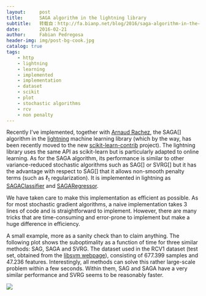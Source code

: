 ```yaml
---
layout:     post
title:      SAGA algorithm in the lightning library
subtitle:   转载自：http://fa.bianp.net/blog/2016/saga-algorithm-in-the-lightning-library/
date:       2016-02-21
author:     Fabian Pedregosa
header-img: img/post-bg-cook.jpg
catalog: true
tags:
    - http
    - lightning
    - learning
    - implemented
    - implementation
    - dataset
    - scikit
    - plot
    - stochastic algorithms
    - rcv
    - non penalty
---
```


Recently I've implemented, together with [Arnaud Rachez](http://arachez.com/), the SAGA[] algorithm in the [lightning](http://contrib.scikit-learn.org/lightning) machine learning library (which by the way, has been recently moved to the new [scikit-learn-contrib](https://github.com/scikit-learn-contrib) project). The lightning library uses the same API as scikit-learn but is particularly adapted to online learning. As for the SAGA algorithm, its performance is similar to other variance-reduced stochastic algorithms such as SAG[] or SVRG[] but it has the advantage with respect to SAG[] that it allows non-smooth penalty terms (such as $\ell_1$ regularization). It is implemented in lightning as [SAGAClassifier](http://scikit-learn-contrib.github.io/lightning/generated/lightning.classification.SAGAClassifier.html) and [SAGARegressor](http://scikit-learn-contrib.github.io/lightning/generated/lightning.regression.SAGARegressor.html).

We have taken care to make this implementation as efficient as possible. As for most stochastic gradient algorithms, a naive implementation takes 3 lines of code and is straightforward to implement. However, there are many tricks that are time-consuming and error-prone to implement but make a huge difference in efficiency.

A small example, more as a sanity check than to claim anything. The following plot shows the suboptimality as a function of time for three similar methods: SAG, SAGA and SVRG. The dataset used in the RCV1 dataset (test set, obtained from the [libsvm webpage](https://www.csie.ntu.edu.tw/~cjlin/libsvmtools/datasets/binary.html)), consisting of 677.399 samples and 47.236 features. Interestingly, all methods can solve this rather large-scale problem within a few seconds. Within them, SAG and SAGA have a very similar performance and SVRG seems to be reasonably faster.

![](http://fa.bianp.net/images/2016/rcv1_comparison.png)


